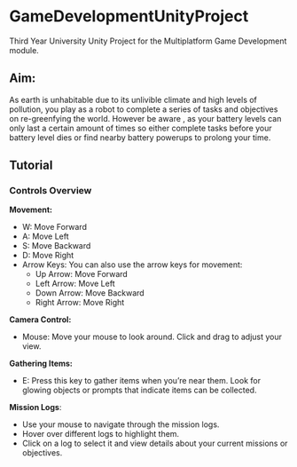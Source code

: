 # GameDevelopmentUnityProject
Third Year University Unity Project for the Multiplatform Game Development module.



## Aim:
As earth is unhabitable due to its unlivible climate and high levels of pollution, you play as a robot to complete a series of tasks and objectives on re-greenfying the world. However be aware , as your battery levels can only last a certain amount of times so either complete tasks before your battery level dies or find nearby battery powerups to prolong your time.

## Tutorial
### Controls Overview

__Movement:__

* W: Move Forward
* A: Move Left
* S: Move Backward
* D: Move Right
* Arrow Keys: You can also use the arrow keys for movement:
  * Up Arrow: Move Forward
  * Left Arrow: Move Left
  * Down Arrow: Move Backward
  * Right Arrow: Move Right


__Camera Control:__

* Mouse: Move your mouse to look around. Click and drag to adjust your view.

__Gathering Items:__

* E: Press this key to gather items when you’re near them. Look for glowing objects or prompts that indicate items can be collected.

__Mission Logs__:
* Use your mouse to navigate through the mission logs.
* Hover over different logs to highlight them.
* Click on a log to select it and view details about your current missions or objectives.
